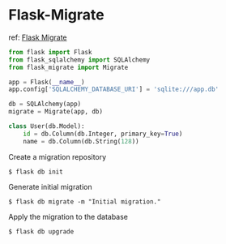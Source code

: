 # Flask-Migrate

ref: [Flask Migrate](https://flask-migrate.readthedocs.io/en/latest/)

```python
from flask import Flask
from flask_sqlalchemy import SQLAlchemy
from flask_migrate import Migrate

app = Flask(__name__)
app.config['SQLALCHEMY_DATABASE_URI'] = 'sqlite:///app.db'

db = SQLAlchemy(app)
migrate = Migrate(app, db)

class User(db.Model):
    id = db.Column(db.Integer, primary_key=True)
    name = db.Column(db.String(128))
```

Create a migration repository

    $ flask db init
  
Generate initial migration

    $ flask db migrate -m "Initial migration."
  
Apply the migration to the database

    $ flask db upgrade
  
